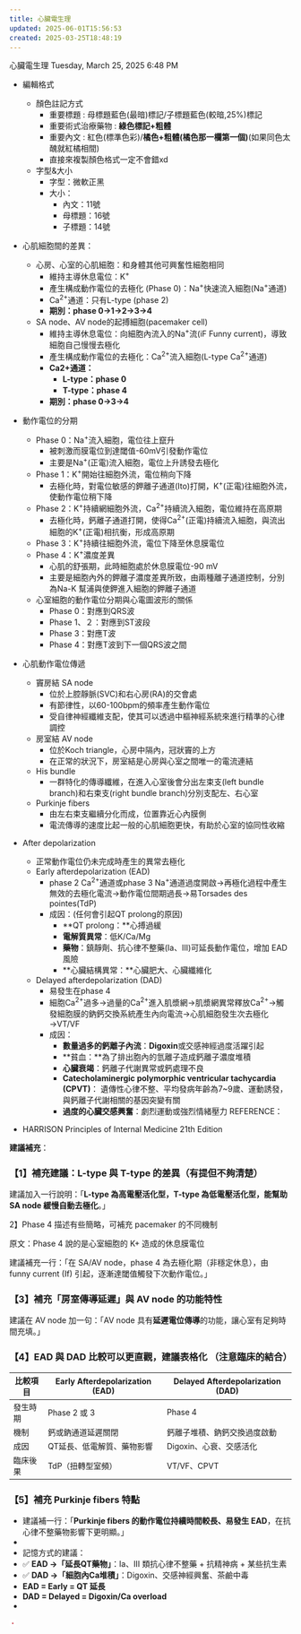 ```yaml
---
title: 心臟電生理
updated: 2025-06-01T15:56:53
created: 2025-03-25T18:48:19
---
```


心臟電生理
Tuesday, March 25, 2025
6:48 PM

- 編輯格式
  - 顏色註記方式
    - 重要標題 : 母標題藍色(最暗)標記/子標題藍色(較暗,25%)標記
    - 重要術式治療藥物 : **綠色標記+粗體**
    - 重要內文 : 紅色(標準色彩)/**橘色+粗體(橘色那一欄第一個)**(如果同色太醜就紅橘相間)
    - 直接來複製顏色格式一定不會錯xd
  - 字型&大小
    - 字型：微軟正黑
    - 大小：
      - 內文：11號
      - 母標題：16號
      - 子標題：14號  

- 心肌細胞間的差異：
  - 心房、心室的心肌細胞：和身體其他可興奮性細胞相同
    - 維持主導休息電位：K<sup>+</sup>
    - 產生構成動作電位的去極化 (Phase 0)：Na<sup>+</sup>快速流入細胞(Na<sup>+</sup>通道)
    - Ca<sup>2+</sup>通道：只有L-type (phase 2)
    - **期別：phase 0→1→2→3→4**
  - SA node、AV node的起搏細胞(pacemaker cell)
    - 維持主導休息電位：向細胞內流入的Na<sup>+</sup>流(iF Funny current)，導致細胞自己慢慢去極化
    - 產生構成動作電位的去極化：Ca<sup>2+</sup>流入細胞(L-type Ca<sup>2+</sup>通道)
    - **Ca2+通道：**
      - **L-type：phase 0**
      - **T-type：phase 4**
    - **期別：phase 0→3→4**
- 動作電位的分期
  - Phase 0：Na<sup>+</sup>流入細胞，電位往上竄升
    - 被刺激而膜電位到達閾值-60mV引發動作電位
    - 主要是Na<sup>+</sup>(正電)流入細胞，電位上升誘發去極化
  - Phase 1：K<sup>+</sup>開始往細胞外流，電位稍向下降
    - 去極化時，對電位敏感的鉀離子通道(Ito)打開，K<sup>+</sup>(正電)往細胞外流，使動作電位稍下降
  - Phase 2：K<sup>+</sup>持續網細胞外流，Ca<sup>2+</sup>持續流入細胞，電位維持在高原期
    - 去極化時，鈣離子通道打開，使得Ca<sup>2+</sup>(正電)持續流入細胞，與流出細胞的K<sup>+</sup>(正電)相抗衡，形成高原期
  - Phase 3：K<sup>+</sup>持續往細胞外流，電位下降至休息膜電位
  - Phase 4：K<sup>+</sup>濃度差異
    - 心肌的舒張期，此時細胞處於休息膜電位-90 mV
    - 主要是細胞內外的鉀離子濃度差異所致，由兩種離子通道控制，分別為Na-K 幫浦與使鉀進入細胞的鉀離子通道
  - 心室細胞的動作電位分期與心電圖波形的關係
    - Phase 0：對應到QRS波
    - Phase 1、２：對應到ST波段
    - Phase 3：對應T波
    - Phase 4：對應T波到下一個QRS波之間
- 心肌動作電位傳遞
  - 竇房結 SA node
    - 位於上腔靜脈(SVC)和右心房(RA)的交會處
    - 有節律性，以60-100bpm的頻率產生動作電位
    - 受自律神經纖維支配，使其可以透過中樞神經系統來進行精準的心律調控
  - 房室結 AV node
    - 位於Koch triangle，心房中隔內，冠狀竇的上方
    - 在正常的狀況下，房室結是心房與心室之間唯一的電流連結
  - His bundle
    - 一群特化的傳導纖維，在進入心室後會分出左束支(left bundle branch)和右束支(right bundle branch)分別支配左、右心室
  - Purkinje fibers
    - 由左右束支繼續分化而成，位置靠近心內膜側
    - 電流傳導的速度比起一般的心肌細胞更快，有助於心室的協同性收縮
- After depolarization
  - 正常動作電位仍未完成時產生的異常去極化
  - Early afterdepolarization (EAD)
    - phase 2 Ca<sup>2+</sup>通道或phase 3 Na<sup>+</sup>通道過度開啟→再極化過程中產生無效的去極化電流→動作電位間期過長→易Torsades des pointes(TdP)
    - 成因：(任何會引起QT prolong的原因)
      - **QT prolong：**心搏過緩
      - **電解質異常**：低K/Ca/Mg
      - **藥物**：鎮靜劑、抗心律不整藥(Ia、III)可延長動作電位，增加 EAD風險
      - **心臟結構異常：**心臟肥大、心臟纖維化
  - Delayed afterdepolarization (DAD)
    - 易發生在phase 4
    - 細胞Ca<sup>2+</sup>過多→過量的Ca<sup>2+</sup>進入肌漿網→肌漿網異常釋放Ca<sup>2+</sup>→觸發細胞膜的鈉鈣交換系統產生內向電流→心肌細胞發生次去極化→VT/VF
    - 成因：
      - **數量過多的鈣離子內流**：**Digoxin**或交感神經過度活躍引起
      - **貧血：**為了排出胞內的氫離子造成鈣離子濃度堆積
      - **心臟衰竭**：鈣離子代謝異常或鈣處理不良
      - **Catecholaminergic polymorphic ventricular tachycardia (CPVT)**： 遺傳性心律不整、平均發病年齡為7~9歲、運動誘發，與鈣離子代謝相關的基因突變有關
      - **過度的心臟交感興奮**：劇烈運動或強烈情緒壓力
REFERENCE：
- HARRISON Principles of Internal Medicine 21th Edition

**建議補充**：
### 【1】補充建議：L-type 與 T-type 的差異（有提但不夠清楚）
建議加入一行說明：「**L-type 為高電壓活化型，T-type 為低電壓活化型，能幫助 SA node 緩慢自動去極化**。」

2】Phase 4 描述有些簡略，可補充 pacemaker 的不同機制

原文：Phase 4 說的是心室細胞的 K+ 造成的休息膜電位

建議補充一行：「在 SA/AV node，phase 4 為去極化期（非穩定休息），由 funny current (If) 引起，逐漸達閾值觸發下次動作電位。」

### 【3】補充「房室傳導延遲」與 AV node 的功能特性
建議在 AV node 加一句：「AV node 具有**延遲電位傳導**的功能，讓心室有足夠時間充填。」

### 【4】EAD 與 DAD 比較可以更直觀，建議表格化 （注意臨床的結合）
| **比較項目** | **Early Afterdepolarization (EAD)** | **Delayed Afterdepolarization (DAD)** |
|----|----|----|
| 發生時期 | Phase 2 或 3 | Phase 4 |
| 機制 | 鈣或鈉通道延遲關閉 | 鈣離子堆積、鈉鈣交換過度啟動 |
| 成因 | QT延長、低電解質、藥物影響 | Digoxin、心衰、交感活化 |
| 臨床後果 | TdP（扭轉型室頻） | VT/VF、CPVT |

### 【5】補充 Purkinje fibers 特點
- 建議補一行：「**Purkinje fibers 的動作電位持續時間較長、易發生 EAD**，在抗心律不整藥物影響下更明顯。」
- 
- 記憶方式的建議：
- ✅ **EAD →「延長QT藥物」**：Ia、III 類抗心律不整藥 + 抗精神病 + 某些抗生素
- ✅ **DAD →「細胞內Ca堆積」**：Digoxin、交感神經興奮、茶鹼中毒
- **EAD = Early = QT 延長**
- **DAD = Delayed = Digoxin/Ca overload**
- 

![image1](/resources/336e62c7a7d94bc3bf649a0a6ad5bae5.png)
